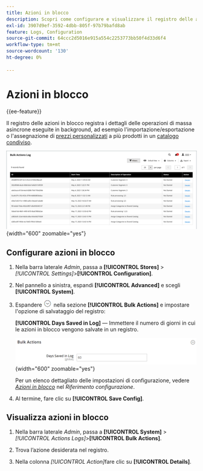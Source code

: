 ```yaml
---
title: Azioni in blocco
description: Scopri come configurare e visualizzare il registro delle azioni in blocco.
exl-id: 3907d9ef-3592-4dbb-805f-97b79bafd8ab
feature: Logs, Configuration
source-git-commit: 64ccc2d5016e915a554c2253773bb50f4d33d6f4
workflow-type: tm+mt
source-wordcount: '130'
ht-degree: 0%

---
```


# Azioni in blocco

{{ee-feature}}

Il registro delle azioni in blocco registra i dettagli delle operazioni di massa asincrone eseguite in background, ad esempio l&#39;importazione/esportazione o l&#39;assegnazione di [prezzi personalizzati](../b2b/catalog-shared-manage.md#update-custom-pricing) a più prodotti in un [catalogo condiviso](../b2b/catalog-shared.md).

![Registro azioni in blocco](./assets/bulk-actions-log.png){width="600" zoomable="yes"}

## Configurare azioni in blocco

1. Nella barra laterale _Admin_, passa a **[!UICONTROL Stores]** > _[!UICONTROL Settings]_>**[!UICONTROL Configuration]**.

1. Nel pannello a sinistra, espandi **[!UICONTROL Advanced]** e scegli **[!UICONTROL System]**.

1. Espandere ![Il selettore di espansione](../assets/icon-display-expand.png) nella sezione **[!UICONTROL Bulk Actions]** e impostare l&#39;opzione di salvataggio del registro:

   **[!UICONTROL Days Saved in Log]** — Immettere il numero di giorni in cui le azioni in blocco vengono salvate in un registro.

   ![Configurazione avanzata - azioni in blocco](../configuration-reference/advanced/assets/system-bulk-actions.png){width="600" zoomable="yes"}

   Per un elenco dettagliato delle impostazioni di configurazione, vedere [_Azioni in blocco_](../configuration-reference/advanced/system.md) nel _Riferimento configurazione_.

1. Al termine, fare clic su **[!UICONTROL Save Config]**.

## Visualizza azioni in blocco

1. Nella barra laterale _Admin_, passa a **[!UICONTROL System]** > _[!UICONTROL Actions Logs]_>**[!UICONTROL Bulk Actions]**.

1. Trova l’azione desiderata nel registro.

1. Nella colonna _[!UICONTROL Action]_&#x200B;fare clic su **[!UICONTROL Details]**.
